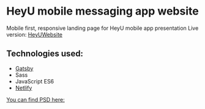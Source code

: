 # HeyU mobile messaging app website

Mobile first, responsive landing page for HeyU mobile app presentation
Live version: [HeyUWebsite](https://heyu-website.netlify.com)

## Technologies used:

- [Gatsby](https://www.gatsbyjs.org/)
- Sass
- JavaScript ES6
- [Netlify](https://www.netlify.com/)


[You can find PSD here: ](https://symu.co/freebies/templates-4/heyu-psd-template/)
